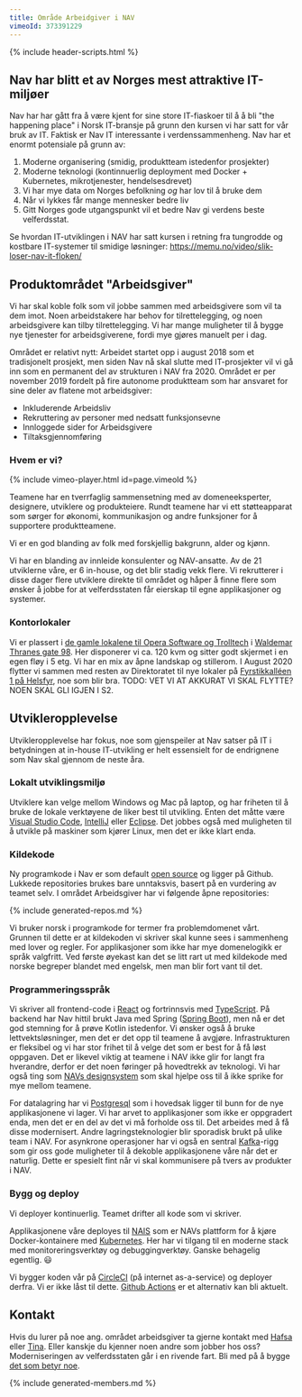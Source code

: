```yaml
---
title: Område Arbeidgiver i NAV
vimeoId: 373391229
---
```

{% include header-scripts.html %}

## Nav har blitt et av Norges mest attraktive IT-miljøer
Nav har har gått fra å være kjent for sine store IT-fiaskoer til å å bli "the happening place" i Norsk IT-bransje på grunn den kursen vi har satt for vår bruk av IT. Faktisk er Nav IT interessante i verdenssammenheng. Nav har et enormt potensiale på grunn av:
1) Moderne organisering (smidig, produktteam istedenfor prosjekter)
2) Moderne teknologi (kontinnuerlig deployment med Docker + Kubernetes, mikrotjenester, hendelsesdrevet)
3) Vi har mye data om Norges befolkning _og_ har lov til å bruke dem
4) Når vi lykkes får mange mennesker bedre liv
5) Gitt Norges gode utgangspunkt vil et bedre Nav gi verdens beste velferdsstat. 

Se hvordan IT-utviklingen i NAV har satt kursen i retning fra tungrodde og kostbare IT-systemer til smidige løsninger: https://memu.no/video/slik-loser-nav-it-floken/


## Produktområdet "Arbeidsgiver"
Vi har skal koble folk som vil jobbe sammen med arbeidsgivere som vil ta dem imot. Noen arbeidstakere har behov for tilrettelegging, og noen arbeidsgivere kan tilby tilrettelegging. Vi har mange muligheter til å bygge nye tjenester for arbeidsgiverene, fordi mye gjøres manuelt per i dag.

Området er relativt nytt: Arbeidet startet opp i august 2018 som et tradisjonelt prosjekt, men siden Nav nå skal slutte med IT-prosjekter vil vi gå inn som en permanent del av strukturen i NAV fra 2020. Området er per november 2019 fordelt på fire autonome produktteam som har ansvaret for sine deler av flatene mot arbeidsgiver:

* Inkluderende Arbeidsliv
* Rekruttering av personer med nedsatt funksjonsevne
* Innloggede sider for Arbeidsgivere
* Tiltaksgjennomføring


### Hvem er vi?
{% include vimeo-player.html id=page.vimeoId %}

Teamene har en tverrfaglig sammensetning med av domeneeksperter, designere, utviklere og produkteiere.
Rundt teamene har vi ett støtteapparat som sørger for økonomi, kommunikasjon og andre funksjoner for å 
supportere produktteamene.

<div id="chart-roller"></div>

Vi er en god blanding av folk med forskjellig bakgrunn, alder og kjønn.

<div id="chart-kjonn2"></div>

Vi har en blanding av innleide konsulenter og NAV-ansatte. Av de 21 utviklerne våre, er 6 in-house, og det 
blir stadig vekk flere. Vi rekrutterer i disse dager flere utviklere direkte til området og håper å finne 
flere som ønsker å jobbe for at velferdsstaten får eierskap til egne applikasjoner og systemer.

### Kontorlokaler
Vi er plassert i [de gamle lokalene til Opera Software og Trolltech] i [Waldemar Thranes gate 98].
Her disponerer vi ca. 120 kvm og sitter godt skjermet i en egen fløy i 5 etg. Vi har en mix
av åpne landskap og stillerom. I August 2020 flytter vi sammen med resten av Direktoratet 
til nye lokaler på [Fyrstikkalléen 1 på Helsfyr], noe som blir bra.  TODO: VET VI AT AKKURAT VI SKAL FLYTTE? NOEN SKAL GLI IGJEN I S2.

## Utvikleropplevelse
Utvikleropplevelse har fokus, noe som gjenspeiler at Nav satser på IT i betydningen at in-house IT-utvikling er helt essensielt for de endrignene som Nav skal gjennom de neste åra.

### Lokalt utviklingsmiljø
Utviklere kan velge mellom Windows og Mac på laptop, og har friheten til å bruke de lokale verktøyene de liker best til 
utvikling. Enten det måtte være [Visual Studio Code], [IntelliJ] eller [Eclipse]. Det jobbes også med 
muligheten til å utvikle på maskiner som kjører Linux, men det er ikke klart enda.

### Kildekode
Ny programkode i Nav er som default [open source] og ligger på Github. Lukkede repositories brukes bare unntaksvis, basert på en vurdering av teamet selv. I området Arbeidsgiver har vi følgende åpne repositories:

{% include generated-repos.md %}

Vi bruker norsk i programkode for termer fra problemdomenet vårt. Grunnen til dette er at kildekoden vi skriver skal kunne sees i sammenheng med lover og regler. For applikasjoner som ikke har mye domenelogikk er språk valgfritt. Ved første øyekast kan det se litt rart ut med kildekode med norske begreper blandet med engelsk, men man blir fort vant til det.

### Programmeringsspråk
Vi skriver all frontend-code i [React] og fortrinnsvis med [TypeScript]. På backend har Nav hittil brukt Java med Spring ([Spring Boot]), men nå er det god stemning for å prøve Kotlin istedenfor. Vi ønsker også å bruke lettvektsløsninger, men det er det opp til teamene å avgjøre. Infrastrukturen er fleksibel og vi har stor frihet til å velge det som er best for å få løst oppgaven. Det er likevel viktig at teamene i NAV ikke glir for langt fra hverandre, derfor er det noen føringer på hovedtrekk av teknologi. Vi har også ting som [NAVs designsystem] som skal hjelpe oss til å ikke sprike for mye mellom teamene.

For datalagring har vi [Postgresql] som i hovedsak ligger til bunn for de nye applikasjonene vi lager.
Vi har arvet to applikasjoner som ikke er oppgradert enda, men det er en del av det vi må forholde oss
til. Det arbeides med å få disse modernisert. Andre lagringsteknologier blir sporadisk brukt på ulike
team i NAV. For asynkrone operasjoner har vi også en sentral [Kafka]-rigg som gir oss gode muligheter
til å dekoble applikasjonene våre når det er naturlig. Dette er spesielt fint når vi skal kommunisere
på tvers av produkter i NAV.

### Bygg og deploy
Vi deployer kontinuerlig. Teamet drifter all kode som vi skriver.

Applikasjonene våre deployes til [NAIS] som er NAVs plattform for å kjøre Docker-kontainere med 
[Kubernetes]. Her har vi tilgang til en moderne stack med monitoreringsverktøy og debuggingverktøy.
Ganske behagelig egentlig. 😃

Vi bygger koden vår på [CircleCI] (på internet as-a-service) og deployer derfra. Vi er ikke låst til dette. [Github Actions] er et alternativ kan bli aktuelt. 


## Kontakt
Hvis du lurer på noe ang. området arbeidsgiver ta gjerne kontakt med [Hafsa] eller [Tina]. Eller 
kanskje du kjenner noen andre som jobber hos oss? Moderniseringen av velferdsstaten går i en rivende fart. Bli med på å bygge [det som betyr noe].

{% include generated-members.md %}

[CircleCI]: https://circleci.com/
[det som betyr noe]: https://www.detsombetyrnoe.no
[Eclipse]: https://www.eclipse.org/
[Fyrstikkalléen 1 på Helsfyr]: https://goo.gl/maps/syFqtFSf4RfYFZpn7
[Github Actions]: https://github.com/features/actions
[Hafsa]: mailto:hafsa.elkam@nav.no
[IntelliJ]: https://www.jetbrains.com/idea/
[Kafka]: https://kafka.apache.org/
[open source]: https://github.com/navikt/offentlig/blob/master/OpenSource.md
[Kubernetes]: https://kubernetes.io/
[NAIS]: https://nais.io/
[NAV løser IT-flokene]: https://memu.no/video/slik-loser-nav-it-floken/
[NAVs designsystem]: https://design.nav.no/
[Postgresql]: https://www.postgresql.org
[React]: https://reactjs.org/
[Spring Boot]: https://spring.io/projects/spring-boot
[Tina]: mailto:tina.krekke@nav.no
[TypeScript]: https://www.typescriptlang.org/
[Visual Studio Code]: https://code.visualstudio.com/
[de gamle lokalene til Opera Software og Trolltech]: https://www.digi.no/artikler/opera-og-trolltech-hedret-med-historisk-blatt-skilt-her-hadde-vi-noen-av-de-beste-arene-i-vare-liv/476625
[Waldemar Thranes gate 98]: https://goo.gl/maps/fipkD2fDP4yV53vX7

